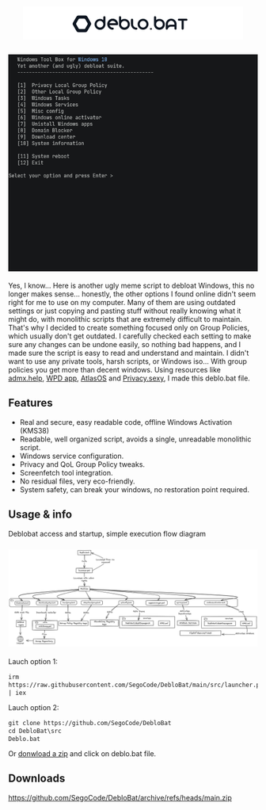 <h1 align="center"><img src="https://github.com/SegoCode/DebloBat/blob/main/media/header.png"></h1>
<h3 align="center"><img  src="https://github.com/SegoCode/DebloBat/blob/main/media/demo-2.gif"></h3>

Yes, I know... Here is another ugly meme script to debloat Windows, this no longer makes sense... honestly, the other options I found online didn't seem right for me to use on my computer. Many of them are using outdated settings or just copying and pasting stuff without really knowing what it might do, with monolithic scripts that are extremely difficult to maintain. That's why I decided to create something focused only on Group Policies, which usually don't get outdated. I carefully checked each setting to make sure any changes can be undone easily, so nothing bad happens, and I made sure the script is easy to read and understand and maintain. I didn't want to use any private tools, harsh scripts, or Windows iso... With group policies you get more than decent windows. Using resources like [admx.help](https://admx.help), [WPD app](https://wpd.app/), [AtlasOS](https://github.com/Atlas-OS/Atlas) and [Privacy.sexy](https://privacy.sexy/), I made this deblo.bat file.


## Features
- Real and secure, easy readable code, offline Windows Activation (KMS38)
- Readable, well organized script, avoids a single, unreadable monolithic script.
- Windows service configuration.
- Privacy and QoL Group Policy tweaks.
- Screenfetch tool integration.
- No residual files, very eco-friendly.
- System safety, can break your windows, no restoration point required.

## Usage & info

Deblobat access and startup, simple execution flow diagram
<h3 align="center"><img  src="https://github.com/SegoCode/DebloBat/blob/main/media/diagramRunFlow.png"></h3>

Lauch option 1:
```shell
irm https://raw.githubusercontent.com/SegoCode/DebloBat/main/src/launcher.ps1 | iex
```
Lauch option 2:
```shell
git clone https://github.com/SegoCode/DebloBat
cd DebloBat\src
Deblo.bat
```
Or [donwload a zip](https://github.com/SegoCode/DebloBat/archive/refs/heads/main.zip) and click on deblo.bat file.

## Downloads

https://github.com/SegoCode/DebloBat/archive/refs/heads/main.zip
